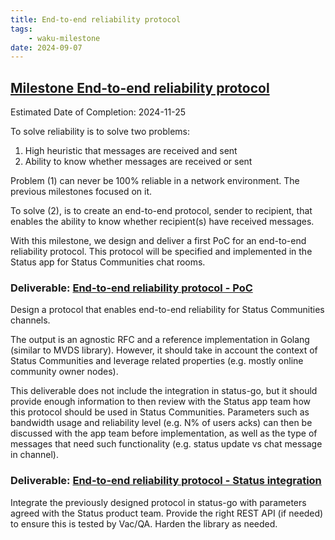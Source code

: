 ```yaml
---
title: End-to-end reliability protocol
tags:
    - waku-milestone
date: 2024-09-07
---
```


## [Milestone End-to-end reliability protocol](https://github.com/waku-org/pm/milestone/29)

Estimated Date of Completion: 2024-11-25

To solve reliability is to solve two problems:

1. High heuristic that messages are received and sent
2. Ability to know whether messages are received or sent

Problem (1) can never be 100% reliable in a network environment. The previous milestones focused on it.

To solve (2), is to create an end-to-end protocol, sender to recipient, that enables the ability to know whether recipient(s) have received messages.

With this milestone, we design and deliver a first PoC for an end-to-end reliability protocol.
This protocol will be specified and implemented in the Status app for Status Communities chat rooms.

### Deliverable: [End-to-end reliability protocol - PoC](https://github.com/waku-org/pm/issues/193)

Design a protocol that enables end-to-end reliability for Status Communities channels.

The output is an agnostic RFC and a reference implementation in Golang (similar to MVDS library). However, it should take in account the context of Status Communities and leverage related properties (e.g. mostly online community owner nodes).

This deliverable does not include the integration in status-go, but it should provide enough information to then review with the Status app team how this protocol should be used in Status Communities. Parameters such as bandwidth usage and reliability level (e.g. N% of users acks) can then be discussed with the app team before implementation, as well as the type of messages that need such functionality (e.g. status update vs chat message in channel).

### Deliverable: [End-to-end reliability protocol - Status integration](https://github.com/waku-org/pm/issues/194)

Integrate the previously designed protocol in status-go with parameters agreed with the Status product team. Provide the right REST API (if needed) to ensure this is tested by Vac/QA.
Harden the library as needed.